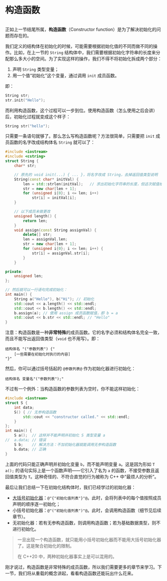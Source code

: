 # 构造函数

<h6 id="idx_构造函数"></h6>

正如上一节结尾所属，**构造函数**（Constructor function）是为了解决初始化的问题而存在的。

我们定义的结构体在初始化的时候，可能需要根据初始化值的不同而做不同的操作。比如，在上一节的 `String` 结构体中，我们需要根据初始化字符串的长度来分配那么多大小的空间。为了实现这样的操作，我们不得不将初始化拆成两个部分：
1. 声明 `String` 类型变量；
2. 用一个值“初始化”这个变量，通过调用 `init` 成员函数。

即：
```cpp
String str;
str.init("Hello");
```

而利用构造函数，这个过程可以一步到位。使用构造函数（怎么使用之后会讲）后，初始化过程就变成这个样子：
```cpp
String str("hello");
```
只需要一条语句就够了。那么怎么写构造函数呢？方法很简单，只需要把 `init` 成员函数的名字改成结构体名 `String` 就可以了：
```cpp codemo(show)
#include <iostream>
#include <cstring>
struct String {
    char* str;

    // 原先的 void init(...) { ... }，将名字改成 String，去掉返回值类型说明
    String(const char* initVal) {
        len = std::strlen(initVal);   // 求出初始化字符串的长度，但这次赋值给成员变量
        str = new char[len + 1];
        for (unsigned i{0}; i <= len; i++)
            str[i] = initVal[i];
    }

    // 以下成员未做更改
    unsigned length() {
        return len;
    }
    void assign(const String assignVal) {
        delete[] str;
        len = assignVal.len;
        str = new char[len + 1];
        for (unsigned i{0}; i <= len; i++) {
            str[i] = assignVal.str[i];
        }
    }

private:
    unsigned len;
};

// 然后就可以一行语句完成初始化：
int main() {
    String a("Hello"), b("Hi"); // 初始化
    std::cout << a.length() << std::endl;
    std::cout << b.length() << std::endl;
    b.assign(a); // 使用 assign 成员函数赋值，即 b = a
    std::cout << b.str << std::endl; // "Hello"
}
```

注意：构造函数是一种**非常特殊**的成员函数。它的名字必须和结构体名完全一致，而且不能写出返回值类型（`void` 也不用写）。即：
```sdsc
结构体名 "("参数列表") {"
    [一些需要在初始化时执行的内容]
"}"
```
然后，你可以通过括号括起的 `@参数列表@` 作为初始化器进行初始化：
```sdsc
结构体名 变量名"("参数列表");"
```

不过有一个例外：当构造函数的参数列表为空时，你不能这样初始化：
```cpp codemo(show)
#include <iostream>
struct S {
    int data;
    S() { // 无参构造函数
        std::cout << "constructor called." << std::endl;
    }
};
int main() {
    S a();  // 这样并不能声明并初始化 S 类型变量 a
//  a.data; // 错误
    S b;    // 解决方法：不加初始化器就能调用无参构造函数
    b.data; // 正确
}
```
上面的代码只能正确声明并初始化变量 `b`，而不能声明变量 `a`。这是因为形如 `T a();` 的语句实际上是一个函数声明——它引入了名为 `a` 的函数，不接受参数且返回值类型为 `T`。这种奇怪的、不符合直觉的行为被称为 C++ 中“最烦人的分析”。

最后让我们总结一下在初始化结构体时，我们已经学过的初始化器：
- [大括号初始化器](/ch04/struct/struct_def#idx_聚合初始化)：`@"{"初始化值列表"}"@`。此时，会将列表中的每个值按照成员声明的顺序逐一初始化；
- 小括号初始化器：`@"("初始化值列表")"@`。此时，会调用构造函数（细节见后续章节）。
- 无初始化器：若有无参构造函数，则调用构造函数；若为基础数据类型，则不进行初始化。

> 一旦出现一个构造函数，就只能用小括号初始化器而不能用大括号初始化器了。这是聚合初始化的限制。
>
> 在 C++20 中，两种初始化器事实上是可以混用的。

刚才说过，构造函数是非常特殊的成员函数，所以我们需要更多的章节来学习。下一节，我们将从重载的概念讲起，看看构造函数还能玩出什么花来。
